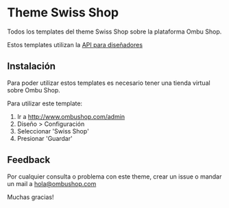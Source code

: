 # Theme Swiss Shop

Todos los templates del theme Swiss Shop sobre la plataforma Ombu Shop.

Estos templates utilizan la [API para diseñadores](http://www.ombushop.com/liquid-api/index.html)

## Instalación

Para poder utilizar estos templates es necesario tener una tienda virtual sobre Ombu Shop.

Para utilizar este template: 

  1. Ir a http://www.ombushop.com/admin
  2. Diseño > Configuración
  3. Seleccionar 'Swiss Shop'
  4. Presionar 'Guardar'

## Feedback

Por cualquier consulta o problema con este theme, crear un issue o
mandar un mail a hola@ombushop.com

Muchas gracias!
